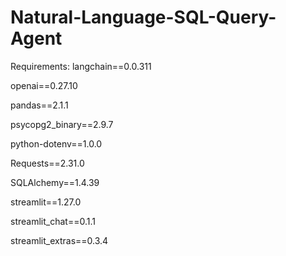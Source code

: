 # Natural-Language-SQL-Query-Agent

Requirements:
langchain==0.0.311

openai==0.27.10

pandas==2.1.1

psycopg2_binary==2.9.7

python-dotenv==1.0.0

Requests==2.31.0

SQLAlchemy==1.4.39

streamlit==1.27.0

streamlit_chat==0.1.1

streamlit_extras==0.3.4

